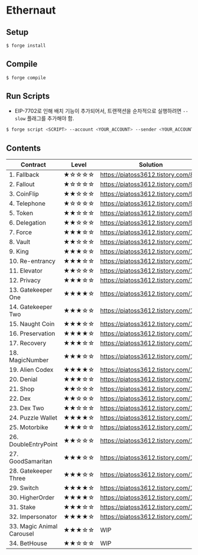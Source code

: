 # Ethernaut

## Setup

```bash
$ forge install
```

## Compile

```bash
$ forge compile
```

## Run Scripts

- EIP-7702로 인해 배치 기능이 추가되어서, 트랜잭션을 순차적으로 실행하려면 `--slow` 플래그를 추가해야 함.

```bash
$ forge script <SCRIPT> --account <YOUR_ACCOUNT> --sender <YOUR_ACCOUNT_ADDRESS> --rpc-url sepolia --slow --broadcast
```

## Contents

| Contract                  | Level | Solution                            |
| ------------------------- | ----- | ----------------------------------- |
| 1. Fallback               | ★☆☆☆☆ | https://piatoss3612.tistory.com/89  |
| 2. Fallout                | ★☆☆☆☆ | https://piatoss3612.tistory.com/90  |
| 3. CoinFlip               | ★★☆☆☆ | https://piatoss3612.tistory.com/91  |
| 4. Telephone              | ★☆☆☆☆ | https://piatoss3612.tistory.com/93  |
| 5. Token                  | ★★☆☆☆ | https://piatoss3612.tistory.com/98  |
| 6. Delegation             | ★★☆☆☆ | https://piatoss3612.tistory.com/99  |
| 7. Force                  | ★★★☆☆ | https://piatoss3612.tistory.com/100 |
| 8. Vault                  | ★★☆☆☆ | https://piatoss3612.tistory.com/102 |
| 9. King                   | ★★★☆☆ | https://piatoss3612.tistory.com/104 |
| 10. Re-entrancy           | ★★★☆☆ | https://piatoss3612.tistory.com/106 |
| 11. Elevator              | ★★☆☆☆ | https://piatoss3612.tistory.com/107 |
| 12. Privacy               | ★★★☆☆ | https://piatoss3612.tistory.com/108 |
| 13. Gatekeeper One        | ★★★★☆ | https://piatoss3612.tistory.com/109 |
| 14. Gatekeeper Two        | ★★★☆☆ | https://piatoss3612.tistory.com/111 |
| 15. Naught Coin           | ★★★☆☆ | https://piatoss3612.tistory.com/112 |
| 16. Preservation          | ★★★★☆ | https://piatoss3612.tistory.com/113 |
| 17. Recovery              | ★★★☆☆ | https://piatoss3612.tistory.com/114 |
| 18. MagicNumber           | ★★★☆☆ | https://piatoss3612.tistory.com/131 |
| 19. Alien Codex           | ★★★★☆ | https://piatoss3612.tistory.com/115 |
| 20. Denial                | ★★★☆☆ | https://piatoss3612.tistory.com/116 |
| 21. Shop                  | ★★☆☆☆ | https://piatoss3612.tistory.com/117 |
| 22. Dex                   | ★★☆☆☆ | https://piatoss3612.tistory.com/121 |
| 23. Dex Two               | ★★☆☆☆ | https://piatoss3612.tistory.com/122 |
| 24. Puzzle Wallet         | ★★★★☆ | https://piatoss3612.tistory.com/141 |
| 25. Motorbike             | ★★★☆☆ | https://piatoss3612.tistory.com/138 |
| 26. DoubleEntryPoint      | ★★☆☆☆ | https://piatoss3612.tistory.com/140 |
| 27. GoodSamaritan         | ★★★☆☆ | https://piatoss3612.tistory.com/123 |
| 28. Gatekeeper Three      | ★★★☆☆ | https://piatoss3612.tistory.com/124 |
| 29. Switch                | ★★★★☆ | https://piatoss3612.tistory.com/127 |
| 30. HigherOrder           | ★★★★☆ | https://piatoss3612.tistory.com/175 |
| 31. Stake                 | ★★★☆☆ | https://piatoss3612.tistory.com/169 |
| 32. Impersonator          | ★★★★☆ | https://piatoss3612.tistory.com/195 |
| 33. Magic Animal Carousel | ★★★☆☆ | WIP                                 |
| 34. BetHouse              | ★★☆☆☆ | WIP                                 |
